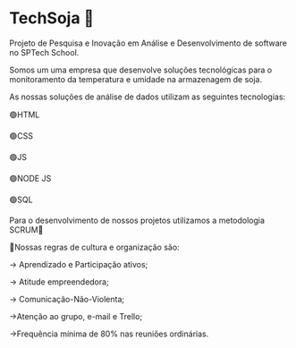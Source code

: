 # TechSoja 🌱
Projeto de Pesquisa e Inovação em Análise e Desenvolvimento de software no SPTech School. 


Somos um uma empresa que desenvolve soluções tecnológicas para o monitoramento da temperatura e umidade na armazenagem de soja.

As nossas soluções de análise de dados utilizam as seguintes tecnologias:

🟢HTML

🟢CSS

🟢JS

🟢NODE JS

🟢SQL

Para o desenvolvimento de nossos projetos utilizamos a metodologia SCRUM🏉

📜Nossas regras de cultura e organização são:

-> Aprendizado e Participação ativos;

-> Atitude empreendedora;

-> Comunicação-Não-Violenta;

->Atenção ao grupo, e-mail e Trello;

->Frequência mínima de 80% nas reuniões ordinárias.

